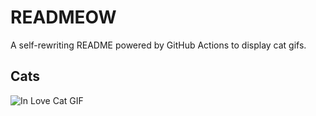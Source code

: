 # READMEOW

A self-rewriting README powered by GitHub Actions to display cat gifs.

## Cats

![In Love Cat GIF](https://media2.giphy.com/media/MDJ9IbxxvDUQM/200.gif?cid=9acd02dauxy0mns87bnbqewd2sm5l1chfdjf383hsffk9m38&ep=v1_gifs_search&rid=200.gif&ct=g)
